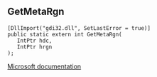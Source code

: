 ## GetMetaRgn

```
[DllImport("gdi32.dll", SetLastError = true)]
public static extern int GetMetaRgn(
   IntPtr hdc,
   IntPtr hrgn
);
```

[Microsoft documentation](https://docs.microsoft.com/en-us/windows/win32/api/wingdi/nf-wingdi-getmetargn)
